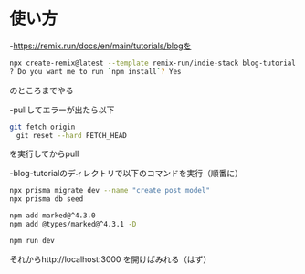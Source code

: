 # 使い方

-https://remix.run/docs/en/main/tutorials/blogを
  ```sh
  npx create-remix@latest --template remix-run/indie-stack blog-tutorial
  ? Do you want me to run `npm install`? Yes
  ```
 のところまでやる

-pullしてエラーが出たら以下
  ```sh
  git fetch origin
　git reset --hard FETCH_HEAD
  ```
 を実行してからpull

-blog-tutorialのディレクトリで以下のコマンドを実行（順番に）
  ```sh
  npx prisma migrate dev --name "create post model"
  npx prisma db seed

  npm add marked@^4.3.0
  npm add @types/marked@^4.3.1 -D

  npm run dev
  ```

それからhttp://localhost:3000
を開けばみれる（はず）
